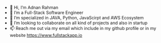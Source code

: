 - 👋 Hi, I’m Adnan Rahman
- 👀 I’m a Full-Stack Software Engineer
- 🌱 I’m specialized in JAVA, Python, JavaScirpt and AWS Ecosystem
- 💞️ I’m looking to collaborate on all kind of projects and also in startup
- 📫 Reach me out via my email which include in my github profile or in my website https://www.fullstackapp.io
